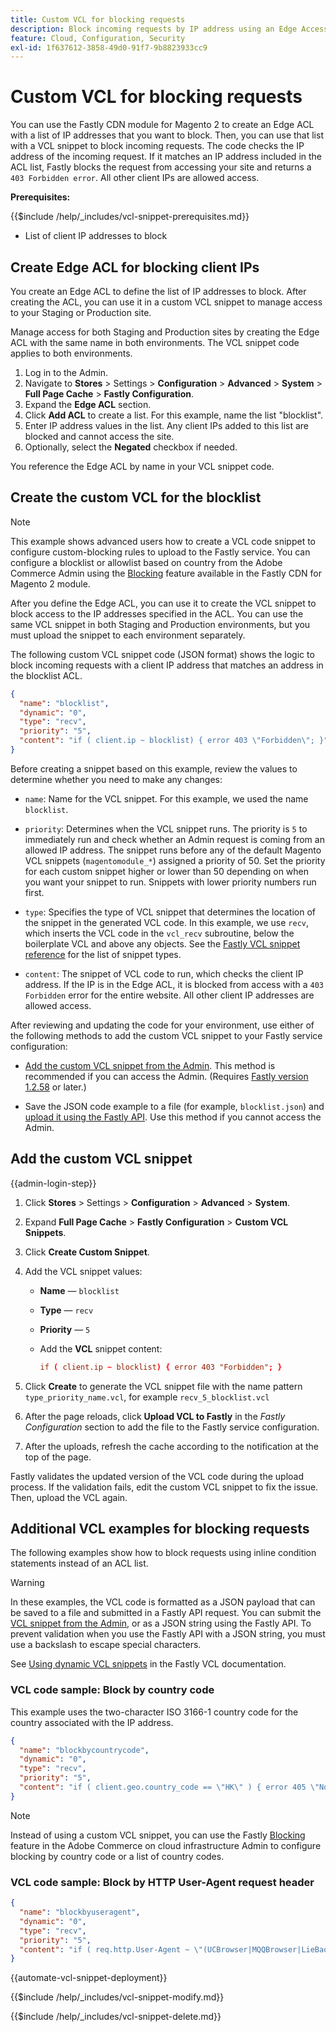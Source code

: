 ```yaml
---
title: Custom VCL for blocking requests
description: Block incoming requests by IP address using an Edge Access Control list (ACL) with a custom VCL snippet.
feature: Cloud, Configuration, Security
exl-id: 1f637612-3858-49d0-91f7-9b8823933cc9
---
```

# Custom VCL for blocking requests

You can use the Fastly CDN module for Magento 2 to create an Edge ACL with a list of IP addresses that you want to block. Then, you can use that list with a VCL snippet to block incoming requests. The code checks the IP address of the incoming request. If it matches an IP address included in the ACL list, Fastly blocks the request from accessing your site and returns a `403 Forbidden error`. All other client IPs are allowed access.

**Prerequisites:**

{{$include /help/_includes/vcl-snippet-prerequisites.md}}

-  List of client IP addresses to block

## Create Edge ACL for blocking client IPs

You create an Edge ACL to define the list of IP addresses to block. After creating the ACL, you can use it in a custom VCL snippet to manage access to your Staging or Production site.

Manage access for both Staging and Production sites by creating the Edge ACL with the same name in both environments. The VCL snippet code applies to both environments.

1. Log in to the Admin.
1. Navigate to **Stores** > Settings > **Configuration** > **Advanced** > **System** > **Full Page Cache** > **Fastly Configuration**.
1. Expand the **Edge ACL** section.
1. Click **Add ACL** to create a list. For this example, name the list "blocklist".
1. Enter IP address values in the list. Any client IPs added to this list are blocked and cannot access the site.
1. Optionally, select the **Negated** checkbox if needed.

You reference the Edge ACL by name in your VCL snippet code.

## Create the custom VCL for the blocklist

>[!NOTE]
>
>This example shows advanced users how to create a VCL code snippet to configure custom-blocking rules to upload to the Fastly service. You can configure a blocklist or allowlist based on country from the Adobe Commerce Admin using the [Blocking](https://github.com/fastly/fastly-magento2/blob/master/Documentation/Guides/BLOCKING.md) feature available in the Fastly CDN for Magento 2 module.

After you define the Edge ACL, you can use it to create the VCL snippet to block access to the IP addresses specified in the ACL. You can use the same VCL snippet in both Staging and Production environments, but you must upload the snippet to each environment separately.

The following custom VCL snippet code (JSON format) shows the logic to block incoming requests with a client IP address that matches an address in the blocklist ACL.

```json
{
  "name": "blocklist",
  "dynamic": "0",
  "type": "recv",
  "priority": "5",
  "content": "if ( client.ip ~ blocklist) { error 403 \"Forbidden\"; }"
}
```

Before creating a snippet based on this example, review the values to determine whether you need to make any changes:

-  `name`: Name for the VCL snippet. For this example, we used the name `blocklist`.

-  `priority`: Determines when the VCL snippet runs. The priority is `5` to immediately run and check whether an Admin request is coming from an allowed IP address. The snippet runs before any of the default Magento VCL snippets (`magentomodule_*`) assigned a priority of 50. Set the priority for each custom snippet higher or lower than 50 depending on when you want your snippet to run. Snippets with lower priority numbers run first.

-  `type`: Specifies the type of VCL snippet that determines the location of the snippet in the generated VCL code. In this example,  we use `recv`, which inserts the VCL code in the `vcl_recv` subroutine, below the boilerplate VCL and above any objects. See the [Fastly VCL snippet reference](https://docs.fastly.com/api/config#api-section-snippet) for the list of snippet types.

-  `content`: The snippet of VCL code to run, which checks the client IP address. If the IP is in the Edge ACL, it is blocked from access with a `403 Forbidden` error for the entire website. All other client IP addresses are allowed access.

After reviewing and updating the code for your environment, use either of the following methods to add the custom VCL snippet to your Fastly service configuration:

-  [Add the custom VCL snippet from the Admin](#add-the-custom-vcl-snippet). This method is recommended if you can access the Admin. (Requires [Fastly version 1.2.58](fastly-configuration.md#upgrade-fastly-module) or later.)

-  Save the JSON code example to a file (for example, `blocklist.json`) and [upload it using the Fastly API](fastly-vcl-custom-snippets.md#manage-custom-vcl-snippets-using-the-api). Use this method if you cannot access the Admin.

## Add the custom VCL snippet

{{admin-login-step}}

1. Click **Stores** > Settings > **Configuration** > **Advanced** > **System**.

1. Expand **Full Page Cache** > **Fastly Configuration** > **Custom VCL Snippets**.

1. Click **Create Custom Snippet**.

1. Add the VCL snippet values:

   -  **Name** — `blocklist`

   -  **Type** — `recv`

   -  **Priority** — `5`

   -  Add the **VCL** snippet content:

      ```conf
      if ( client.ip ~ blocklist) { error 403 "Forbidden"; }
      ```

1. Click **Create** to generate the VCL snippet file with the name pattern `type_priority_name.vcl`, for example `recv_5_blocklist.vcl`

1. After the page reloads, click **Upload VCL to Fastly** in the *Fastly Configuration* section to add the file to the Fastly service configuration.

1. After the uploads, refresh the cache according to the notification at the top of the page.

Fastly validates the updated version of the VCL code during the upload process. If the validation fails, edit the custom VCL snippet to fix the issue. Then, upload the VCL again.

## Additional VCL examples for blocking requests

The following examples show how to block requests using inline condition statements instead of an ACL list.

>[!WARNING]
>
>In these examples, the VCL code is formatted as a JSON payload that can be saved to a file and submitted in a Fastly API request. You can submit the [VCL snippet from the Admin](#add-the-custom-vcl-snippet), or as a JSON string using the Fastly API. To prevent validation when you use the Fastly API with a JSON string, you must use a backslash to escape special characters.

See [Using dynamic VCL snippets](https://docs.fastly.com/vcl/vcl-snippets/) in the Fastly VCL documentation.

### VCL code sample: Block by country code

This example uses the two-character ISO 3166-1 country code for the country associated with the IP address.

```json
{
  "name": "blockbycountrycode",
  "dynamic": "0",
  "type": "recv",
  "priority": "5",
  "content": "if ( client.geo.country_code == \"HK\" ) { error 405 \"Not allowed\";}"
}
```

>[!NOTE]
>
>Instead of using a custom VCL snippet, you can use the Fastly [Blocking](https://github.com/fastly/fastly-magento2/blob/master/Documentation/Guides/BLOCKING.md) feature in the Adobe Commerce on cloud infrastructure Admin to configure blocking by country code or a list of country codes.

### VCL code sample: Block by HTTP User-Agent request header

```json
{
  "name": "blockbyuseragent",
  "dynamic": "0",
  "type": "recv",
  "priority": "5",
  "content": "if ( req.http.User-Agent ~ \"(UCBrowser|MQQBrowser|LieBaoFast|Mb2345Browser)\" ) {error 405 \"Not allowed\";}"
}
```

{{automate-vcl-snippet-deployment}}

{{$include /help/_includes/vcl-snippet-modify.md}}

{{$include /help/_includes/vcl-snippet-delete.md}}
